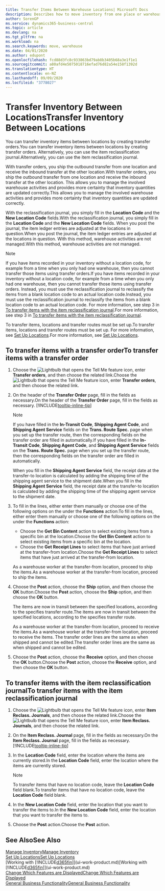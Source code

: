 ```yaml
---
title: Transfer Items Between Warehouse Locations| Microsoft Docs
description: Describes how to move inventory from one place or warehouse to another, either with the reclassification journal or with transfer orders.
author: SorenGP
ms.service: dynamics365-business-central
ms.topic: article
ms.devlang: na
ms.tgt_pltfrm: na
ms.workload: na
ms.search.keywords: move, warehouse
ms.date: 04/01/2020
ms.author: edupont
ms.openlocfilehash: fcd88d3fc8c933863bd79ab8b3405b68a3e1f1e1
ms.sourcegitcommit: a80afd4e5075018716efad76d82a54e158f1392d
ms.translationtype: HT
ms.contentlocale: en-NZ
ms.lasthandoff: 09/09/2020
ms.locfileid: "3778027"
---
```

# <a name="transfer-inventory-between-locations"></a><span data-ttu-id="a6029-103">Transfer Inventory Between Locations</span><span class="sxs-lookup"><span data-stu-id="a6029-103">Transfer Inventory Between Locations</span></span>
<span data-ttu-id="a6029-104">You can transfer inventory items between locations by creating transfer orders.</span><span class="sxs-lookup"><span data-stu-id="a6029-104">You can transfer inventory items between locations by creating transfer orders.</span></span> <span data-ttu-id="a6029-105">Alternatively, you can use the item reclassification journal.</span><span class="sxs-lookup"><span data-stu-id="a6029-105">Alternatively, you can use the item reclassification journal.</span></span>

<span data-ttu-id="a6029-106">With transfer orders, you ship the outbound transfer from one location and receive the inbound transfer at the other location.</span><span class="sxs-lookup"><span data-stu-id="a6029-106">With transfer orders, you ship the outbound transfer from one location and receive the inbound transfer at the other location.</span></span> <span data-ttu-id="a6029-107">This allows you to manage the involved warehouse activities and provides more certainty that inventory quantities are updated correctly.</span><span class="sxs-lookup"><span data-stu-id="a6029-107">This allows you to manage the involved warehouse activities and provides more certainty that inventory quantities are updated correctly.</span></span>

<span data-ttu-id="a6029-108">With the reclassification journal, you simply fill in the **Location Code** and the **New Location Code** fields.</span><span class="sxs-lookup"><span data-stu-id="a6029-108">With the reclassification journal, you simply fill in the **Location Code** and the **New Location Code** fields.</span></span> <span data-ttu-id="a6029-109">When you post the journal, the item ledger entries are adjusted at the locations in question.</span><span class="sxs-lookup"><span data-stu-id="a6029-109">When you post the journal, the item ledger entries are adjusted at the locations in question.</span></span> <span data-ttu-id="a6029-110">With this method, warehouse activities are not managed.</span><span class="sxs-lookup"><span data-stu-id="a6029-110">With this method, warehouse activities are not managed.</span></span>

> [!NOTE]  
>   <span data-ttu-id="a6029-111">If you have items recorded in your inventory without a location code, for example from a time when you only had one warehouse, then you cannot transfer those items using transfer orders.</span><span class="sxs-lookup"><span data-stu-id="a6029-111">If you have items recorded in your inventory without a location code, for example from a time when you only had one warehouse, then you cannot transfer those items using transfer orders.</span></span> <span data-ttu-id="a6029-112">Instead, you must use the reclassification journal to reclassify the items from a blank location code to an actual location code.</span><span class="sxs-lookup"><span data-stu-id="a6029-112">Instead, you must use the reclassification journal to reclassify the items from a blank location code to an actual location code.</span></span>  <span data-ttu-id="a6029-113">For more information, see step 3 in [To transfer items with the item reclassification journal](inventory-how-transfer-between-locations.md#to-transfer-items-with-the-item-reclassification-journal).</span><span class="sxs-lookup"><span data-stu-id="a6029-113">For more information, see step 3 in [To transfer items with the item reclassification journal](inventory-how-transfer-between-locations.md#to-transfer-items-with-the-item-reclassification-journal).</span></span>

<span data-ttu-id="a6029-114">To transfer items, locations and transfer routes must be set up.</span><span class="sxs-lookup"><span data-stu-id="a6029-114">To transfer items, locations and transfer routes must be set up.</span></span> <span data-ttu-id="a6029-115">For more information, see [Set Up Locations](inventory-how-setup-locations.md).</span><span class="sxs-lookup"><span data-stu-id="a6029-115">For more information, see [Set Up Locations](inventory-how-setup-locations.md).</span></span>

## <a name="to-transfer-items-with-a-transfer-order"></a><span data-ttu-id="a6029-116">To transfer items with a transfer order</span><span class="sxs-lookup"><span data-stu-id="a6029-116">To transfer items with a transfer order</span></span>
1. <span data-ttu-id="a6029-117">Choose the ![Lightbulb that opens the Tell Me feature](media/ui-search/search_small.png "Tell me what you want to do") icon, enter **Transfer orders**, and then choose the related link.</span><span class="sxs-lookup"><span data-stu-id="a6029-117">Choose the ![Lightbulb that opens the Tell Me feature](media/ui-search/search_small.png "Tell me what you want to do") icon, enter **Transfer orders**, and then choose the related link.</span></span>
2. <span data-ttu-id="a6029-118">On the header of the **Transfer Order** page, fill in the fields as necessary.</span><span class="sxs-lookup"><span data-stu-id="a6029-118">On the header of the **Transfer Order** page, fill in the fields as necessary.</span></span> [!INCLUDE[tooltip-inline-tip](includes/tooltip-inline-tip_md.md)]

    > [!NOTE]  
    >   <span data-ttu-id="a6029-119">If you have filled in the **In-Transit Code**, **Shipping Agent Code**, and **Shipping Agent Service** fields on the **Trans. Route Spec.** page when you set up the transfer route, then the corresponding fields on the transfer order are filled in automatically.</span><span class="sxs-lookup"><span data-stu-id="a6029-119">If you have filled in the **In-Transit Code**, **Shipping Agent Code**, and **Shipping Agent Service** fields on the **Trans. Route Spec.** page when you set up the transfer route, then the corresponding fields on the transfer order are filled in automatically.</span></span>

    <span data-ttu-id="a6029-120">When you fill in the **Shipping Agent Service** field, the receipt date at the transfer-to location is calculated by adding the shipping time of the shipping agent service to the shipment date.</span><span class="sxs-lookup"><span data-stu-id="a6029-120">When you fill in the **Shipping Agent Service** field, the receipt date at the transfer-to location is calculated by adding the shipping time of the shipping agent service to the shipment date.</span></span>

3. <span data-ttu-id="a6029-121">To fill in the lines, either enter them manually or choose one of the following options on the under the **Functions** action:</span><span class="sxs-lookup"><span data-stu-id="a6029-121">To fill in the lines, either enter them manually or choose one of the following options on the under the **Functions** action:</span></span>
    - <span data-ttu-id="a6029-122">Choose the **Get Bin Content** action to select existing items from a specific bin at the location.</span><span class="sxs-lookup"><span data-stu-id="a6029-122">Choose the **Get Bin Content** action to select existing items from a specific bin at the location.</span></span>
    - <span data-ttu-id="a6029-123">Choose the **Get Receipt Lines** to select items that have just arrived at the transfer-from location.</span><span class="sxs-lookup"><span data-stu-id="a6029-123">Choose the **Get Receipt Lines** to select items that have just arrived at the transfer-from location.</span></span>   

    <span data-ttu-id="a6029-124">As a warehouse worker at the transfer-from location, proceed to ship the items.</span><span class="sxs-lookup"><span data-stu-id="a6029-124">As a warehouse worker at the transfer-from location, proceed to ship the items.</span></span>
4. <span data-ttu-id="a6029-125">Choose the **Post** action, choose the **Ship** option, and then choose the **OK** button.</span><span class="sxs-lookup"><span data-stu-id="a6029-125">Choose the **Post** action, choose the **Ship** option, and then choose the **OK** button.</span></span>

    <span data-ttu-id="a6029-126">The items are now in transit between the specified locations, according to the specifies transfer route.</span><span class="sxs-lookup"><span data-stu-id="a6029-126">The items are now in transit between the specified locations, according to the specifies transfer route.</span></span>

    <span data-ttu-id="a6029-127">As a warehouse worker at the transfer-from location, proceed to receive the items.</span><span class="sxs-lookup"><span data-stu-id="a6029-127">As a warehouse worker at the transfer-from location, proceed to receive the items.</span></span> <span data-ttu-id="a6029-128">The transfer order lines are the same as when shipped and cannot be edited.</span><span class="sxs-lookup"><span data-stu-id="a6029-128">The transfer order lines are the same as when shipped and cannot be edited.</span></span>
5. <span data-ttu-id="a6029-129">Choose the **Post** action, choose the **Receive** option, and then choose the **OK** button.</span><span class="sxs-lookup"><span data-stu-id="a6029-129">Choose the **Post** action, choose the **Receive** option, and then choose the **OK** button.</span></span>

## <a name="to-transfer-items-with-the-item-reclassification-journal"></a><span data-ttu-id="a6029-130">To transfer items with the item reclassification journal</span><span class="sxs-lookup"><span data-stu-id="a6029-130">To transfer items with the item reclassification journal</span></span>
1. <span data-ttu-id="a6029-131">Choose the ![Lightbulb that opens the Tell Me feature](media/ui-search/search_small.png "Tell me what you want to do") icon, enter **Item Reclass. Journals**, and then choose the related link.</span><span class="sxs-lookup"><span data-stu-id="a6029-131">Choose the ![Lightbulb that opens the Tell Me feature](media/ui-search/search_small.png "Tell me what you want to do") icon, enter **Item Reclass. Journals**, and then choose the related link.</span></span>
2. <span data-ttu-id="a6029-132">On the **Item Reclass. Journal** page, fill in the fields as necessary.</span><span class="sxs-lookup"><span data-stu-id="a6029-132">On the **Item Reclass. Journal** page, fill in the fields as necessary.</span></span> [!INCLUDE[tooltip-inline-tip](includes/tooltip-inline-tip_md.md)]
3. <span data-ttu-id="a6029-133">In the **Location Code** field, enter the location where the items are currently stored.</span><span class="sxs-lookup"><span data-stu-id="a6029-133">In the **Location Code** field, enter the location where the items are currently stored.</span></span>

    > [!NOTE]  
    >   <span data-ttu-id="a6029-134">To transfer items that have no location code, leave the **Location Code** field blank.</span><span class="sxs-lookup"><span data-stu-id="a6029-134">To transfer items that have no location code, leave the **Location Code** field blank.</span></span>
4. <span data-ttu-id="a6029-135">In the **New Location Code** field, enter the location that you want to transfer the items to.</span><span class="sxs-lookup"><span data-stu-id="a6029-135">In the **New Location Code** field, enter the location that you want to transfer the items to.</span></span>
5. <span data-ttu-id="a6029-136">Choose the **Post** action.</span><span class="sxs-lookup"><span data-stu-id="a6029-136">Choose the **Post** action.</span></span>

## <a name="see-also"></a><span data-ttu-id="a6029-137">See Also</span><span class="sxs-lookup"><span data-stu-id="a6029-137">See Also</span></span>
[<span data-ttu-id="a6029-138">Manage Inventory</span><span class="sxs-lookup"><span data-stu-id="a6029-138">Manage Inventory</span></span>](inventory-manage-inventory.md)  
[<span data-ttu-id="a6029-139">Set Up Locations</span><span class="sxs-lookup"><span data-stu-id="a6029-139">Set Up Locations</span></span>](inventory-how-setup-locations.md)  
<span data-ttu-id="a6029-140">[Working with [!INCLUDE[d365fin](includes/d365fin_md.md)]](ui-work-product.md)</span><span class="sxs-lookup"><span data-stu-id="a6029-140">[Working with [!INCLUDE[d365fin](includes/d365fin_md.md)]](ui-work-product.md)</span></span>  
[<span data-ttu-id="a6029-141">Change Which Features are Displayed</span><span class="sxs-lookup"><span data-stu-id="a6029-141">Change Which Features are Displayed</span></span>](ui-experiences.md)  
[<span data-ttu-id="a6029-142">General Business Functionality</span><span class="sxs-lookup"><span data-stu-id="a6029-142">General Business Functionality</span></span>](ui-across-business-areas.md)
